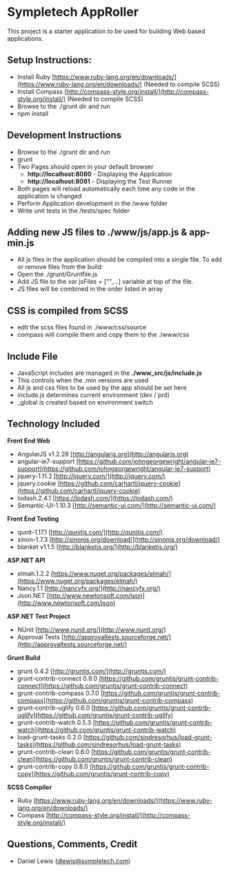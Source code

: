 # Sympletech AppRoller #

This project is a starter application to be used for building Web based applications.

## Setup Instructions: ##

- Install Ruby [https://www.ruby-lang.org/en/downloads/](https://www.ruby-lang.org/en/downloads/) (Needed to compile SCSS)
- Install Compass [http://compass-style.org/install/](http://compass-style.org/install/) (Needed to compile SCSS)
- Browse to the  ./grunt dir and run
- npm install
 
## Development Instructions ##

- Browse to the  ./grunt dir and run
- grunt
- Two Pages should open in your default browser
	-  **http://localhost:8080** - Displaying the Application
	-  **http://localhost:8081** - Displaying the Test Runner
- Both pages will reload automatically each time any code in the application is changed
- Perform Application development in the /www folder
- Write unit tests in the /tests/spec folder

## Adding new JS files to ./www/js/app.js & app-min.js ##

- All js files in the application should be compiled into a single file.  To add or remove files from the build:
- Open the ./grunt/Gruntfile.js
- Add JS file to the var jsFiles = ["",...] variable at top of the file.
- JS files will be combined in the order listed in array

## CSS is compiled from SCSS

- edit the scss files found in ./www/css/source
- compass will compile them and copy them to the ./www/css

## Include File ##

- JavaScript includes are managed in the **./www_src/js/include.js**
- This controls when the .min versions are used
- All js and css files to be used by the app should be set here
- include.js determines current environment (dev / prd)
- _global is created based on environment switch

## Technology Included ##

**Front End Web**

- AngularJS v1.2.28 [http://angularjs.org](http://angularjs.org)
- angular-ie7-support [https://github.com/johngeorgewright/angular-ie7-support](https://github.com/johngeorgewright/angular-ie7-support)
- jquery-1.11.2 [http://jquery.com/](http://jquery.com/)
- jquery.cookie [https://github.com/carhartl/jquery-cookie](https://github.com/carhartl/jquery-cookie)
- lodash.2.4.1 [https://lodash.com/](https://lodash.com/)
- Semantic-UI-1.10.3 [http://semantic-ui.com/](http://semantic-ui.com/)

**Front End Testing**

- qunit-1.17.1 [http://qunitjs.com/](http://qunitjs.com/)
- sinon-1.7.3 [http://sinonjs.org/download/](http://sinonjs.org/download/)
- blanket v1.1.5 [http://blanketjs.org/](http://blanketjs.org/)

**ASP.NET API**

- elmah.1.2.2 [https://www.nuget.org/packages/elmah/](https://www.nuget.org/packages/elmah/)
- Nancy.1.1 [http://nancyfx.org/](http://nancyfx.org/)
- Json.NET [http://www.newtonsoft.com/json](http://www.newtonsoft.com/json)

**ASP.NET Test Project**


- NUnit [http://www.nunit.org/](http://www.nunit.org/)
- Approval Tests [http://approvaltests.sourceforge.net/](http://approvaltests.sourceforge.net/)

**Grunt Build**

- grunt 0.4.2 [http://gruntjs.com/](http://gruntjs.com/)
- grunt-contrib-connect 0.9.0 [https://github.com/gruntjs/grunt-contrib-connect](https://github.com/gruntjs/grunt-contrib-connect)
- grunt-contrib-compass 0.7.0 [https://github.com/gruntjs/grunt-contrib-compass](https://github.com/gruntjs/grunt-contrib-compass)
- grunt-contrib-uglify 0.6.0 [https://github.com/gruntjs/grunt-contrib-uglify](https://github.com/gruntjs/grunt-contrib-uglify)
- grunt-contrib-watch 0.5.3 [https://github.com/gruntjs/grunt-contrib-watch](https://github.com/gruntjs/grunt-contrib-watch)
- load-grunt-tasks 0.2.0 [https://github.com/sindresorhus/load-grunt-tasks](https://github.com/sindresorhus/load-grunt-tasks)
- grunt-contrib-clean 0.6.0 [https://github.com/gruntjs/grunt-contrib-clean](https://github.com/gruntjs/grunt-contrib-clean)
- grunt-contrib-copy 0.8.0 [https://github.com/gruntjs/grunt-contrib-copy](https://github.com/gruntjs/grunt-contrib-copy)

**SCSS Compiler**

- Ruby [https://www.ruby-lang.org/en/downloads/](https://www.ruby-lang.org/en/downloads/)
- Compass [http://compass-style.org/install/](http://compass-style.org/install/)


## Questions, Comments, Credit ##

- Daniel Lewis (dlewis@sympletech.com)